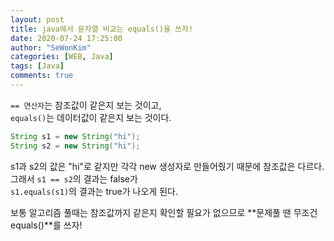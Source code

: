 ```yaml
---
layout: post
title: java에서 문자열 비교는 equals()을 쓰자!
date: 2020-07-24 17:25:00
author: "SeWonKim"
categories: [WEB, Java]
tags: [Java]
comments: true
---
```


`== 연산자`는 참조값이 같은지 보는 것이고,  
`equals()`는 데이터값이 같은지 보는 것이다.

```java
String s1 = new String("hi");
String s2 = new String("hi");
```

s1과 s2의 값은 "hi"로 같지만 각각 new 생성자로 만들어줬기 때문에 참조값은 다르다.  
그래서 `s1 == s2`의 결과는 false가  
`s1.equals(s1)`의 결과는 true가 나오게 된다.

보통 알고리즘 풀때는 참조값까지 같은지 확인할 필요가 없으므로 **문제풀 땐 무조건 equals()**를 쓰자!
